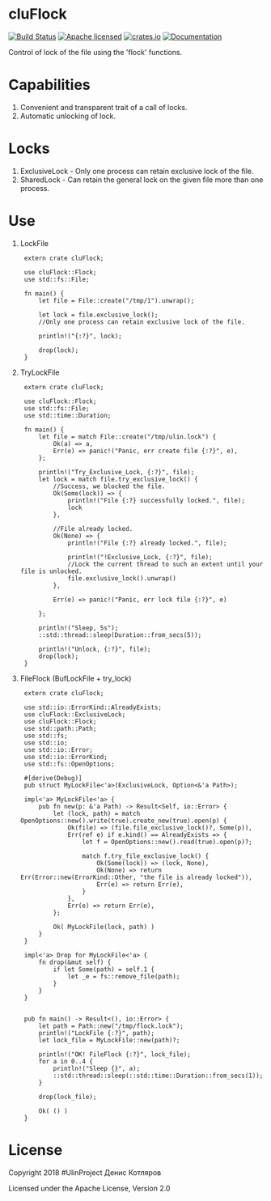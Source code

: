 # cluFlock

[![Build Status](https://travis-ci.org/clucompany/cluFlock.svg?branch=master)](https://travis-ci.org/clucompany/cluFlock)
[![Apache licensed](https://img.shields.io/badge/license-Apache%202.0-blue.svg)](./LICENSE)
[![crates.io](http://meritbadge.herokuapp.com/cluFlock)](https://crates.io/crates/cluFlock)
[![Documentation](https://docs.rs/cluFlock/badge.svg)](https://docs.rs/cluFlock)

Control of lock of the file using the 'flock' functions.


# Capabilities

1. Convenient and transparent trait of a call of locks.
2. Automatic unlocking of lock.

# Locks

1. ExclusiveLock - Only one process can retain exclusive lock of the file.
2. SharedLock - Can retain the general lock on the given file more than one process.

# Use

1. LockFile
		
		extern crate cluFlock;

		use cluFlock::Flock;
		use std::fs::File;

		fn main() {
			let file = File::create("/tmp/1").unwrap();

			let lock = file.exclusive_lock();
			//Only one process can retain exclusive lock of the file.

			println!("{:?}", lock);

			drop(lock);
		}


2. TryLockFile
		
		extern crate cluFlock;

		use cluFlock::Flock;
		use std::fs::File;
		use std::time::Duration;

		fn main() {
			let file = match File::create("/tmp/ulin.lock") {
				Ok(a) => a,
				Err(e) => panic!("Panic, err create file {:?}", e),
			};

			println!("Try_Exclusive_Lock, {:?}", file);
			let lock = match file.try_exclusive_lock() {
				//Success, we blocked the file.
				Ok(Some(lock)) => {
					println!("File {:?} successfully locked.", file);
					lock
				},

				//File already locked.
				Ok(None) => {
					println!("File {:?} already locked.", file);

					println!("!Exclusive_Lock, {:?}", file);
					//Lock the current thread to such an extent until your file is unlocked.
					file.exclusive_lock().unwrap()
				},

				Err(e) => panic!("Panic, err lock file {:?}", e)

			};

			println!("Sleep, 5s");
			::std::thread::sleep(Duration::from_secs(5));

			println!("Unlock, {:?}", file);
			drop(lock);
		}

3. FileFlock (BufLockFile + try_lock)

		extern crate cluFlock;

		use std::io::ErrorKind::AlreadyExists;
		use cluFlock::ExclusiveLock;
		use cluFlock::Flock;
		use std::path::Path;
		use std::fs;
		use std::io;
		use std::io::Error;
		use std::io::ErrorKind;
		use std::fs::OpenOptions;

		#[derive(Debug)]
		pub struct MyLockFile<'a>(ExclusiveLock, Option<&'a Path>);

		impl<'a> MyLockFile<'a> {
			pub fn new(p: &'a Path) -> Result<Self, io::Error> {
				let (lock, path) = match OpenOptions::new().write(true).create_new(true).open(p) {
					Ok(file) => (file.file_exclusive_lock()?, Some(p)),
					Err(ref e) if e.kind() == AlreadyExists => {
						let f = OpenOptions::new().read(true).open(p)?; 

						match f.try_file_exclusive_lock() {
							Ok(Some(lock)) => (lock, None),
							Ok(None) => return Err(Error::new(ErrorKind::Other, "the file is already locked")),
							Err(e) => return Err(e),
						}
					},
					Err(e) => return Err(e),
				};

				Ok( MyLockFile(lock, path) )
			}
		}

		impl<'a> Drop for MyLockFile<'a> {
			fn drop(&mut self) {
				if let Some(path) = self.1 {
					let _e = fs::remove_file(path);
				}
			}
		}


		pub fn main() -> Result<(), io::Error> {
			let path = Path::new("/tmp/flock.lock");
			println!("LockFile {:?}", path);
			let lock_file = MyLockFile::new(path)?;

			println!("OK! FileFlock {:?}", lock_file);
			for a in 0..4 {
				println!("Sleep {}", a);
				::std::thread::sleep(::std::time::Duration::from_secs(1));
			}

			drop(lock_file);

			Ok( () )
		}



# License

Copyright 2018 #UlinProject Денис Котляров

Licensed under the Apache License, Version 2.0
